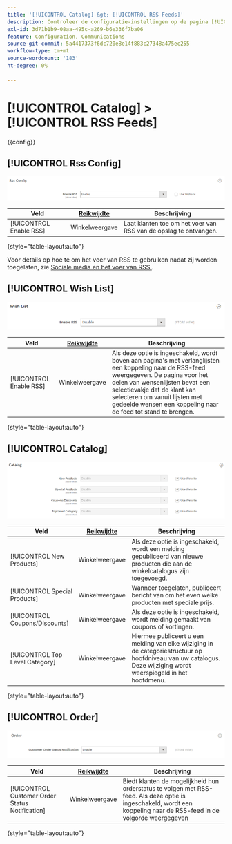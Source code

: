 ```yaml
---
title: '[!UICONTROL Catalog] &gt; [!UICONTROL RSS Feeds]'
description: Controleer de configuratie-instellingen op de pagina [!UICONTROL Catalog] &gt; [!UICONTROL RSS Feeds] van Commerce Admin.
exl-id: 3d71b1b9-08aa-495c-a269-b6e336f7ba06
feature: Configuration, Communications
source-git-commit: 5a4417373f6dc720e8e14f883c27348a475ec255
workflow-type: tm+mt
source-wordcount: '183'
ht-degree: 0%

---
```


# [!UICONTROL Catalog] > [!UICONTROL RSS Feeds]

{{config}}

## [!UICONTROL Rss Config]

![ Rss Config ](./assets/rss-feeds-rss-config.png)<!-- zoom -->

<!-- [Rss Config](https://experienceleague.adobe.com/nl/docs/commerce-admin/marketing/communications/social-rss) -->

| Veld | [ Reikwijdte ](../../getting-started/websites-stores-views.md#scope-settings) | Beschrijving |
|--- |--- |--- |
| [!UICONTROL Enable RSS] | Winkelweergave | Laat klanten toe om het voer van RSS van de opslag te ontvangen. |

{style="table-layout:auto"}

Voor details op hoe te om het voer van RSS te gebruiken nadat zij worden toegelaten, zie [ Sociale media en het voer van RSS ](../../merchandising-promotions/social-rss.md).

## [!UICONTROL Wish List]

![ Wenslijst ](./assets/rss-feeds-wishlist.png)<!-- zoom -->

<!-- [Wish List](https://experienceleague.adobe.com/nl/docs/commerce-admin/stores-sales/shopper-tools/wish-lists/wishlists) -->

| Veld | [ Reikwijdte ](../../getting-started/websites-stores-views.md#scope-settings) | Beschrijving |
|--- |--- |--- |
| [!UICONTROL Enable RSS] | Winkelweergave | Als deze optie is ingeschakeld, wordt boven aan pagina&#39;s met verlanglijsten een koppeling naar de RSS-feed weergegeven. De pagina voor het delen van wensenlijsten bevat een selectievakje dat de klant kan selecteren om vanuit lijsten met gedeelde wensen een koppeling naar de feed tot stand te brengen. |

{style="table-layout:auto"}

## [!UICONTROL Catalog]

![ Catalogus ](./assets/rss-feeds-catalog.png)<!-- zoom -->

<!-- [Catalog](https://experienceleague.adobe.com/nl/docs/commerce-admin/catalog/catalog-menu) -->

| Veld | [ Reikwijdte ](../../getting-started/websites-stores-views.md#scope-settings) | Beschrijving |
|--- |--- |--- |
| [!UICONTROL New Products] | Winkelweergave | Als deze optie is ingeschakeld, wordt een melding gepubliceerd van nieuwe producten die aan de winkelcatalogus zijn toegevoegd. |
| [!UICONTROL Special Products] | Winkelweergave | Wanneer toegelaten, publiceert bericht van om het even welke producten met speciale prijs. |
| [!UICONTROL Coupons/Discounts] | Winkelweergave | Als deze optie is ingeschakeld, wordt melding gemaakt van coupons of kortingen. |
| [!UICONTROL Top Level Category] | Winkelweergave | Hiermee publiceert u een melding van elke wijziging in de categoriestructuur op hoofdniveau van uw catalogus. Deze wijziging wordt weerspiegeld in het hoofdmenu. |

{style="table-layout:auto"}

## [!UICONTROL Order]

![ Orde ](./assets/rss-feeds-order.png)<!-- zoom -->

<!-- [Order](https://experienceleague.adobe.com/nl/docs/commerce-admin/stores-sales/order-management/orders/order-status#notification) -->

| Veld | [ Reikwijdte ](../../getting-started/websites-stores-views.md#scope-settings) | Beschrijving |
|--- |--- |--- |
| [!UICONTROL Customer Order Status Notification] | Winkelweergave | Biedt klanten de mogelijkheid hun orderstatus te volgen met RSS-feed. Als deze optie is ingeschakeld, wordt een koppeling naar de RSS-feed in de volgorde weergegeven |

{style="table-layout:auto"}
